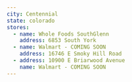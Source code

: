 ```yaml
---
city: Centennial
state: colorado
stores:
  - name: Whole Foods SouthGlenn
    address: 6853 South York
  - name: Walmart - COMING SOON
    address: 16746 E Smoky Hill Road
  - address: 10900 E Briarwood Avenue
    name: Walmart - COMING SOON
---
```

